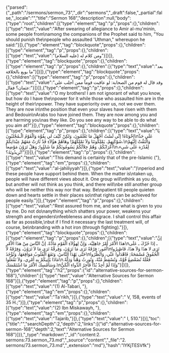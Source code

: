 {"parsed":{"_path":"/sermons/sermon_73","_dir":"sermons","_draft":false,"_partial":false,"_locale":"","title":"Sermon 168","description":null,"body":{"type":"root","children":[{"type":"element","tag":"p","props":{},"children":[{"type":"text","value":"After swearing of allegiance to Amir al-mu'minin, some people from\namong the companions of the Prophet said to him, \"You should punish the\npeople who assaulted 'Uthman,\" whereupon he said:"}]},{"type":"element","tag":"blockquote","props":{},"children":[{"type":"element","tag":"p","props":{},"children":[{"type":"text","value":"ومن كلام له (عليه السلام)"}]}]},{"type":"element","tag":"blockquote","props":{},"children":[{"type":"element","tag":"p","props":{},"children":[{"type":"text","value":"بعد ما بويع بالخلافة"}]}]},{"type":"element","tag":"blockquote","props":{},"children":[{"type":"element","tag":"p","props":{},"children":[{"type":"text","value":"وقد قال له قوم من الصحابة: لو عاقبت قوماً ممن أجلب على عثمان؟ فقال:"}]}]},{"type":"element","tag":"p","props":{},"children":[{"type":"text","value":"O my brothers! I am not ignorant of what you know, but how do I have the\npower for it while those who assaulted him are in the height of their\npower. They have superiority over us, not we over them. They are now in\nthe position that even your slaves have risen with them and Bedouin\nArabs too have joined them. They are now among you and are harming you\nas they like. Do you see any way to be able to do what you aim at?"}]},{"type":"element","tag":"blockquote","props":{},"children":[{"type":"element","tag":"p","props":{},"children":[{"type":"text","value":"يَا إخْوَتَاهُ! إنِّي لَسْتُ أَجْهَلُ مَا تَعْلَمُونَ، وَلكِنْ كَيْفَ لي بِقُوَّة وَالْقَوْمُ الْـمُجْلبُونَ\nعَلَى حَدِّ شَوْكَتِهِمْ، يَمْلِكُونَنَا وَلاَ نَمْلِكُهُمْ! وهَاهُمْ هؤُلاَءِ قَدْ ثَارَتْ مَعَهُمْ عِبْدَانِكُمْ،\nوَالْتَفَّتْ إلَيْهِمْ أَعْرَابُكُمْ، وَهُمْ خِلاَلَكُمْ يَسُومُونَكُمْ مَا شَاؤُوا; وَهَلْ تَرَوْنَ مَوْضِعاً\nلِقُدْرَة عَلَى شَيء، تُرِيدُونَهُ؟!"}]}]},{"type":"element","tag":"p","props":{},"children":[{"type":"text","value":"This demand is certainly that of the pre-Islamic ("},{"type":"element","tag":"em","props":{},"children":[{"type":"text","value":"al-jahiliyyah"}]},{"type":"text","value":")\nperiod and these people have support behind them. When the matter is\ntaken up, people will have different views about it. One group will\nthink as you do, but another will not think as you think, and there will\nbe still another group who will be neither this way nor that way. Be\npatient till people quieten down and hearts settle in their places so\nthat rights can be achieved for people easily."}]},{"type":"element","tag":"p","props":{},"children":[{"type":"text","value":"Rest assured from me, and see what is given to you by me. Do not do\nanything which shatters your power, weakens your strength and engenders\nfeebleness and disgrace. I shall control this affair as far as possible,\nbut if I find it necessary the last treatment will, of course, be\nbranding with a hot iron (through fighting)."}]},{"type":"element","tag":"blockquote","props":{},"children":[{"type":"element","tag":"p","props":{},"children":[{"type":"text","value":"إنَّ هذَا الاْمْرَ أَمْرُ جَاهِلِيَّة، وَإِنَّ لِهؤُلاَءِ الْقَوْمِ مَادَّةً. إنَّ النَّاسَ مِنْ هذَا الاْمْرِ\nـ إذَا حُرِّكَ ـ عَلَى أُمُور: فِرْقَةٌ تَرَى مَا تَرَوْنَ، وَفِرقْةٌ تَرَى مَا لاَ تَرَوْنَ، وَفِرْقَةٌ لاَ\nتَرَى لا هذَا وَلاَ هذَا، فَاصْبِرُوا حَتَّى يَهْدَأَ النَّاسُ، وَتَقَعَ الْقُلُوبُ مَوَاقِعَهَا، وَتُؤْخَذَ\nالْحُقُوقُ مُسْمَحَةً; فَاهْدَأُوا عَنِّي، وَانْظُرُوا مَاذَا يَأْتِيكُمْ بِهِ أَمْرِي، وَلاَ تَفْعَلُوا\nفَعْلَةً تُضَعْضِعُ قُوَّةً، وَتُسْقِطُ مُنَّةً، وَتُورِثُ وَهْناً وَذِلَّةً. وَسَأُمْسِكُ الاْمْرَ مَا اسْتَمْسَكَ،\nوَإذَا لَمْ أَجِدْ بُدّاً فَآخِرُ الدَّواءِ الْكَيُّ"}]}]},{"type":"element","tag":"h2","props":{"id":"alternative-sources-for-sermon-168"},"children":[{"type":"text","value":"Alternative Sources for Sermon 168"}]},{"type":"element","tag":"p","props":{},"children":[{"type":"text","value":"(1) Al-Tabari, "},{"type":"element","tag":"em","props":{},"children":[{"type":"text","value":"Ta'rikh,"}]},{"type":"text","value":" V, 158, events of 35 H.;"}]},{"type":"element","tag":"p","props":{},"children":[{"type":"text","value":"(2) Ibn Miskawayh, "},{"type":"element","tag":"em","props":{},"children":[{"type":"text","value":"Tajarib,"}]},{"type":"text","value":" I, 510."}]}],"toc":{"title":"","searchDepth":2,"depth":2,"links":[{"id":"alternative-sources-for-sermon-168","depth":2,"text":"Alternative Sources for Sermon 168"}]}},"_type":"markdown","_id":"content:2. sermons:73.sermon_73.md","_source":"content","_file":"2. sermons/73.sermon_73.md","_extension":"md"},"hash":"lYKjTESVfk"}